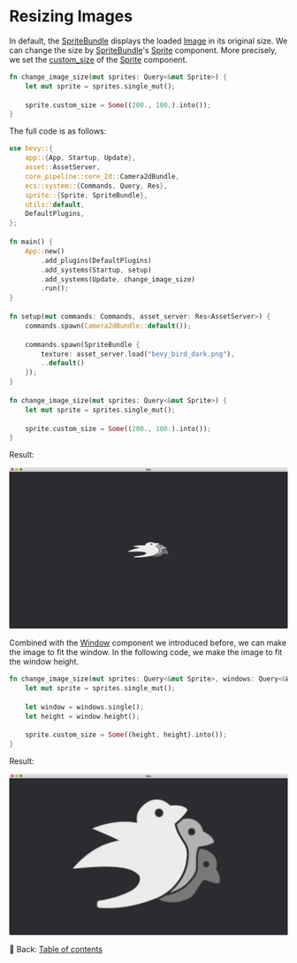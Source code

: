 # Resizing Images

In default, the [SpriteBundle](https://docs.rs/bevy/latest/bevy/sprite/struct.SpriteBundle.html) displays the loaded [Image](https://docs.rs/bevy/latest/bevy/render/texture/struct.Image.html) in its original size.
We can change the size by [SpriteBundle](https://docs.rs/bevy/latest/bevy/sprite/struct.SpriteBundle.html)'s [Sprite](https://docs.rs/bevy/latest/bevy/sprite/struct.Sprite.html) component.
More precisely, we set the [custom_size](https://docs.rs/bevy/latest/bevy/sprite/struct.Sprite.html#structfield.custom_size) of the [Sprite](https://docs.rs/bevy/latest/bevy/sprite/struct.Sprite.html) component.

```rust
fn change_image_size(mut sprites: Query<&mut Sprite>) {
    let mut sprite = sprites.single_mut();

    sprite.custom_size = Some((200., 100.).into());
}
```

The full code is as follows:

```rust
use bevy::{
    app::{App, Startup, Update},
    asset::AssetServer,
    core_pipeline::core_2d::Camera2dBundle,
    ecs::system::{Commands, Query, Res},
    sprite::{Sprite, SpriteBundle},
    utils::default,
    DefaultPlugins,
};

fn main() {
    App::new()
        .add_plugins(DefaultPlugins)
        .add_systems(Startup, setup)
        .add_systems(Update, change_image_size)
        .run();
}

fn setup(mut commands: Commands, asset_server: Res<AssetServer>) {
    commands.spawn(Camera2dBundle::default());

    commands.spawn(SpriteBundle {
        texture: asset_server.load("bevy_bird_dark.png"),
        ..default()
    });
}

fn change_image_size(mut sprites: Query<&mut Sprite>) {
    let mut sprite = sprites.single_mut();

    sprite.custom_size = Some((200., 100.).into());
}
```

Result:

![Resizing Images 1](./pic/resizing_images_1.png)

Combined with the [Window](https://docs.rs/bevy/latest/bevy/window/struct.Window.html) component we introduced before, we can make the image to fit the window.
In the following code, we make the image to fit the window height.

```rust
fn change_image_size(mut sprites: Query<&mut Sprite>, windows: Query<&Window>) {
    let mut sprite = sprites.single_mut();

    let window = windows.single();
    let height = window.height();

    sprite.custom_size = Some((height, height).into());
}
```

Result:

![Resizing Images 2](./pic/resizing_images_2.png)

<!-- :arrow_right:  Next:  -->

:blue_book: Back: [Table of contents](./../README.md)
